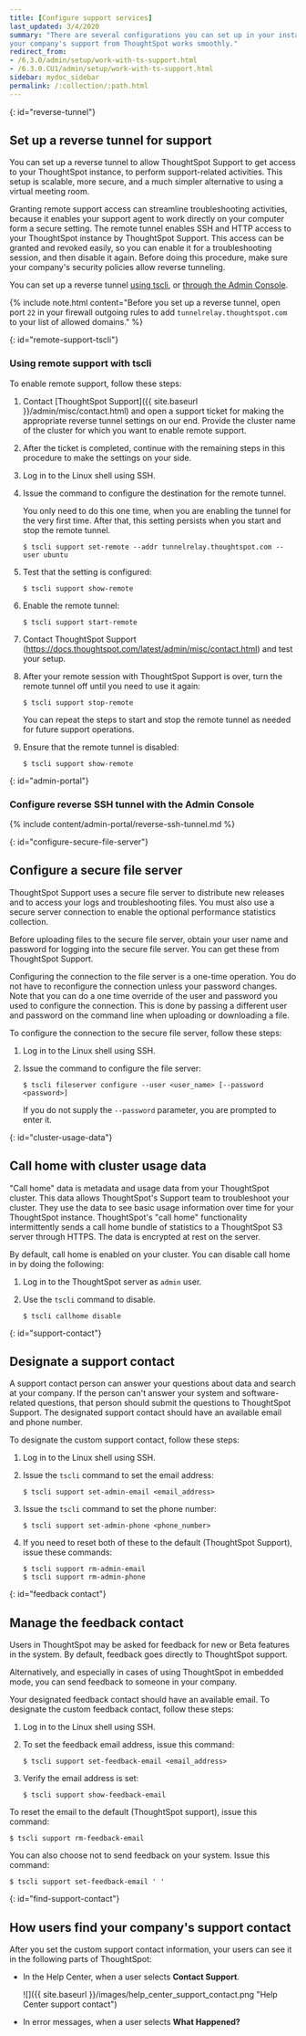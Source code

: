 ```yaml
---
title: [Configure support services]
last_updated: 3/4/2020
summary: "There are several configurations you can set up in your installation to ensure
your company's support from ThoughtSpot works smoothly."
redirect_from:
- /6.3.0/admin/setup/work-with-ts-support.html
- /6.3.0.CU1/admin/setup/work-with-ts-support.html
sidebar: mydoc_sidebar
permalink: /:collection/:path.html
---
```


{: id="reverse-tunnel"}
## Set up a reverse tunnel for support

You can set up a reverse tunnel to allow ThoughtSpot Support to get access to
your ThoughtSpot instance, to perform support-related activities. This setup is
scalable, more secure, and a much simpler alternative to using a
virtual meeting room.

Granting remote support access can streamline troubleshooting activities, because
it enables your support agent to work directly on your computer form a secure setting. The remote
tunnel enables SSH and HTTP access to your ThoughtSpot instance by ThoughtSpot Support.
This access can be granted and revoked easily, so you can enable it for a troubleshooting
session, and then disable it again. Before doing this procedure, make sure your
company's security policies allow reverse tunneling.

You can set up a reverse tunnel [using tscli](#remote-support-tscli), or [through the Admin Console](#admin-portal).

{% include note.html content="Before you set up a reverse tunnel, open port <code>22</code>
in your firewall outgoing rules to add <code>tunnelrelay.thoughtspot.com</code> to your list of allowed domains." %}

{: id="remote-support-tscli"}
### Using remote support with tscli

To enable remote support, follow these steps:

1. Contact [ThoughtSpot Support]({{ site.baseurl }}/admin/misc/contact.html) and open a support ticket for making the appropriate reverse tunnel settings on our end.
    Provide the cluster name of the cluster for which you want to enable remote support.
2. After the ticket is completed, continue with the remaining steps in this procedure to make the settings on your side.
3. Log in to the Linux shell using SSH.
4. Issue the command to configure the destination for the remote tunnel.

    You only need to do this one time, when you are enabling the tunnel for the very
    first time. After that, this setting persists when you start and stop the
    remote tunnel.

    ```
    $ tscli support set-remote --addr tunnelrelay.thoughtspot.com --user ubuntu
    ```

5. Test that the setting is configured:

    ```
    $ tscli support show-remote
    ```

6. Enable the remote tunnel:

    ```
    $ tscli support start-remote
    ```

7. Contact ThoughtSpot Support (https://docs.thoughtspot.com/latest/admin/misc/contact.html) and test your setup.
8. After your remote session with ThoughtSpot Support is over, turn the remote tunnel off until you need to use it again:

    ```
    $ tscli support stop-remote
    ```

    You can repeat the steps to start and stop the remote tunnel as needed for future support operations.

9. Ensure that the remote tunnel is disabled:

    ```
    $ tscli support show-remote
    ```

{: id="admin-portal"}
### Configure reverse SSH tunnel with the Admin Console

{% include content/admin-portal/reverse-ssh-tunnel.md %}

{: id="configure-secure-file-server"}
## Configure a secure file server

ThoughtSpot Support uses a secure file server to distribute new releases and to
access your logs and troubleshooting files. You must also use a secure server
connection to enable the optional performance statistics collection.

Before uploading files to the secure file server, obtain your user name
and password for logging into the secure file server. You can get these from
ThoughtSpot Support.

Configuring the connection to the file server is a one-time operation. You do
not have to reconfigure the connection unless your password changes. Note that
you can do a one time override of the user and password you used to configure
the connection. This is done by passing a different user and password on the
command line when uploading or downloading a file.

To configure the connection to the secure file server, follow these steps:

1. Log in to the Linux shell using SSH.
2. Issue the command to configure the file server:

    ```
    $ tscli fileserver configure --user <user_name> [--password <password>]
    ```

    If you do not supply the `--password` parameter, you are prompted to enter it.

{: id="cluster-usage-data"}
## Call home with cluster usage data

"Call home" data is metadata and usage data from your ThoughtSpot cluster. This
data allows ThoughtSpot's Support team to troubleshoot your cluster. They use
the data to see basic usage information over time for your ThoughtSpot instance.
ThoughtSpot's "call home" functionality intermittently sends a call home bundle
of  statistics to a ThoughtSpot S3 server through HTTPS. The data is encrypted at
rest on the server.

By default, call home is enabled on your cluster. You can disable call home in
by doing the following:

1. Log in to the ThoughtSpot server as `admin` user.
2. Use the `tscli` command to disable.

    ```
    $ tscli callhome disable
    ```

{: id="support-contact"}
## Designate a support contact

A support contact person can answer your questions about data and search at
your company. If the person can't answer your system and software-related questions, that person should submit
 the questions to ThoughtSpot Support. The designated support contact should have an available email and phone number.

To designate the custom support contact, follow these steps:

1. Log in to the Linux shell using SSH.
2. Issue the `tscli` command to set the email address:

    ```
    $ tscli support set-admin-email <email_address>
    ```

3. Issue the `tscli` command to set the phone number:

    ```
    $ tscli support set-admin-phone <phone_number>
    ```

4. If you need to reset both of these to the default (ThoughtSpot Support), issue these commands:

    ```
    $ tscli support rm-admin-email
    $ tscli support rm-admin-phone
    ```

{: id="feedback contact"}
## Manage the feedback contact

Users in ThoughtSpot may be asked for feedback for new or <span class="label label-beta">Beta</span> features in the system. By default, feedback goes directly to ThoughtSpot support.

Alternatively, and especially in cases of using ThoughtSpot in embedded mode, you can send feedback to someone in your company.

Your designated feedback contact should have an available email. To designate
the custom feedback contact, follow these steps:

1. Log in to the Linux shell using SSH.

2. To set the feedback email address, issue this command:

    ```
    $ tscli support set-feedback-email <email_address>
    ```
3. Verify the email address is set:

    ```
    $ tscli support show-feedback-email
    ```

To reset the email to the default (ThoughtSpot support), issue this command:

```
$ tscli support rm-feedback-email
```

You can also choose not to send feedback on your system. Issue this command:

```
$ tscli support set-feedback-email ' '
```

{: id="find-support-contact"}
## How users find your company's support contact

After you set the custom support contact information, your users
can see it in the following parts of ThoughtSpot:

-   In the Help Center, when a user selects **Contact Support**.

     ![]({{ site.baseurl }}/images/help_center_support_contact.png "Help Center support contact")

-   In error messages, when a user selects **What Happened?**

    <!-- ![]({{ site.baseurl }}/images/trace_log.png "Error message support contact")-->

